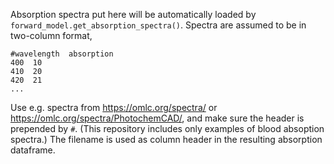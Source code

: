 Absorption spectra put here will be automatically loaded by
`forward_model.get_absorption_spectra()`. Spectra are assumed to be in
two-column format,

```
#wavelength  absorption
400  10
410  20
420  21
...
```

Use e.g. spectra from https://omlc.org/spectra/ or
https://omlc.org/spectra/PhotochemCAD/, and make sure the header is prepended
by `#`. (This repository includes only examples of blood absoption spectra.)
The filename is used as column header in the resulting absorption dataframe.

